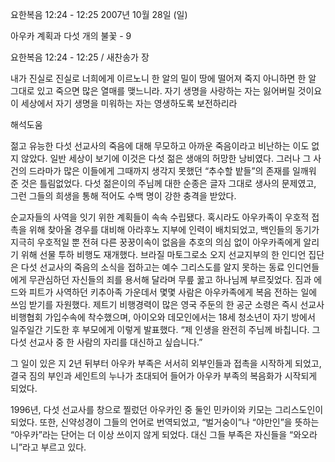 요한복음 12:24 - 12:25 
2007년 10월 28일 (일)

아우카 계획과 다섯 개의 불꽃 - 9



요한복음 12:24 - 12:25 / 새찬송가  장


내가 진실로 진실로 너희에게 이르노니 한 알의 밀이 땅에 떨어져 죽지 아니하면 한 알 그대로 있고 죽으면 많은 열매를 맺느니라. 자기 생명을 사랑하는 자는 잃어버릴 것이요 이 세상에서 자기 생명을 미워하는 자는 영생하도록 보전하리라

해석도움





젊고 유능한 다섯 선교사의 죽음에 대해 무모하고 아까운 죽음이라고 비난하는 이도 없지 않았다. 일반 세상이 보기에 이것은 다섯 젊은 생애의 허망한 낭비였다. 그러나 그 사건의 드라마가 많은 이들에게 그때까지 생각지 못했던 “추수할 밭들”의 존재를 일깨워 준 것은 틀림없었다. 다섯 젊은이의 주님께 대한 순종은 글자 그대로 생사의 문제였고, 그런 그들의 희생을 통해 적어도 수백 명이 강한 충격을 받았다. 

순교자들의 사역을 잇기 위한 계획들이 속속 수립됐다. 혹시라도 아우카족이 우호적 접촉을 위해 찾아올 경우를 대비해 아라후노 지부에 인력이 배치되었고, 백인들의 동기가 지극히 우호적일 뿐 전혀 다른 꿍꿍이속이 없음을 추호의 의심 없이 아우카족에게 알리기 위해 선물 투하 비행도 재개했다. 브라질 마토그로소 오지 선교지부의 한 인디언 집단은 다섯 선교사의 죽음의 소식을 접하고는 예수 그리스도를 알지 못하는 동료 인디언들에게 무관심하던 자신들의 죄를 용서해 달라며 무릎 꿇고 하나님께 부르짖었다. 짐과 에드와 피트가 사역하던 키추아족 가운데서 몇몇 사람은 아우카족에게 복음 전하는 일에 쓰임 받기를 자원했다. 제트기 비행경력이 많은 영국 주둔의 한 공군 소령은 즉시 선교사 비행협회 가입수속에 착수했으며, 아이오와 데모인에서는 18세 청소년이 자기 방에서 일주일간 기도한 후 부모에게 이렇게 발표했다. “제 인생을 완전히 주님께 바칩니다. 그 다섯 선교사 중 한 사람의 자리를 대신하고 싶습니다.”

그 일이 있은 지 2년 뒤부터 아우카 부족은 서서히 외부인들과 접촉을 시작하게 되었고, 결국 짐의 부인과 세인트의 누나가 초대되어 들어가 아우카 부족의 복음화가 시작되게 되었다. 

1996년, 다섯 선교사를 창으로 찔렀던 아우카인 중 둘인 민카이와 키모는 그리스도인이 되었다. 또한, 신약성경이 그들의 언어로 번역되었고, “벌거숭이”나 “야만인”을 뜻하는 “아우카”라는 단어는 더 이상 쓰이지 않게 되었다. 대신 그들 부족은 자신들을 “와오라니”라고 부르고 있다.